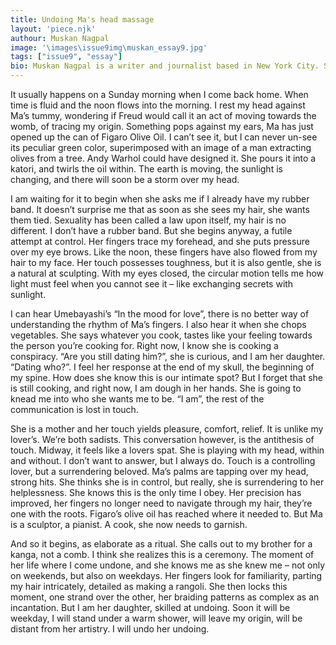 ```yaml
---
title: Undoing Ma's head massage
layout: 'piece.njk'
authour: Muskan Nagpal
image: '\images\issue9img\muskan_essay9.jpg'
tags: ["issue9", "essay"]
bio: Muskan Nagpal is a writer and journalist based in New York City. She graduated from Hansraj College in 2018 with a degree in literature. Muskan is also a Young India Fellow from Ashoka University. You can read more of her work at <a href=https://muskanagpal.com/ target="_blank">muskanagpal.com</a>
---
```


It usually happens on a Sunday morning when I come back home. When time is fluid and the noon flows into the morning. I rest my head against Ma’s tummy, wondering if Freud would call it an act of moving towards the womb, of tracing my origin. Something pops against my ears, Ma has just opened up the can of Figaro Olive Oil. I can’t see it, but I can never un-see its peculiar green color, superimposed with an image of a man extracting olives from a tree. Andy Warhol could have designed it. She pours it into a katori, and twirls the oil within. The earth is moving, the sunlight is changing, and there will soon be a storm over my head.

I am waiting for it to begin when she asks me if I already have my rubber band. It doesn’t surprise me that as soon as she sees my hair, she wants them tied. Sexuality has been called a law upon itself, my hair is no different. I don’t have a rubber band. But she begins anyway, a futile attempt at control. Her fingers trace my forehead, and she puts pressure over my eye brows. Like the noon, these fingers have also flowed from my hair to my face. Her touch possesses toughness, but it is also gentle, she is a natural at sculpting. With my eyes closed, the circular motion tells me how light must feel when you cannot see it – like exchanging secrets with sunlight.

I can hear Umebayashi’s “In the mood for love”, there is no better way of understanding the rhythm of Ma’s fingers. I also hear it when she chops vegetables. She says whatever you cook, tastes like your feeling towards the person you’re cooking for. Right now, I know she is cooking a conspiracy. “Are you still dating him?”, she is curious, and I am her daughter. “Dating who?”. I feel her response at the end of my skull, the beginning of my spine. How does she know this is our intimate spot? But I forget that she is still cooking, and right now, I am dough in her hands. She is going to knead me into who she wants me to be. “I am”, the rest of the communication is lost in touch.

She is a mother and her touch yields pleasure, comfort, relief. It is unlike my lover’s. We’re both sadists. This conversation however, is the antithesis of touch. Midway, it feels like a lovers spat. She is playing with my head, within and without. I don’t want to answer, but I always do. Touch is a controlling lover, but a surrendering beloved. Ma’s palms are tapping over my head, strong hits. She thinks she is in control, but really, she is surrendering to her helplessness. She knows this is the only time I obey. Her precision has improved, her fingers no longer need to navigate through my hair, they’re one with the roots. Figaro’s olive oil has reached where it needed to. But Ma is a sculptor, a pianist. A cook, she now needs to garnish.

And so it begins, as elaborate as a ritual. She calls out to my brother for a kanga, not a comb. I think she realizes this is a ceremony. The moment of her life where I come undone, and she knows me as she knew me – not only on weekends, but also on weekdays. Her fingers look for familiarity, parting my hair intricately, detailed as making a rangoli. She then locks this moment, one strand over the other, her braiding patterns as complex as an incantation. But I am her daughter, skilled at undoing. Soon it will be weekday, I will stand under a warm shower, will leave my origin, will be distant from her artistry. I will undo her undoing.